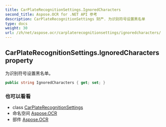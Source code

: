 ```yaml
---
title: CarPlateRecognitionSettings.IgnoredCharacters
second_title: Aspose.OCR for .NET API 参考
description: CarPlateRecognitionSettings 财产. 为识别符号设置黑名单
type: docs
weight: 30
url: /zh/net/aspose.ocr/carplaterecognitionsettings/ignoredcharacters/
---
```

## CarPlateRecognitionSettings.IgnoredCharacters property

为识别符号设置黑名单。

```csharp
public string IgnoredCharacters { get; set; }
```

### 也可以看看

* class [CarPlateRecognitionSettings](../)
* 命名空间 [Aspose.OCR](../../carplaterecognitionsettings/)
* 部件 [Aspose.OCR](../../../)


